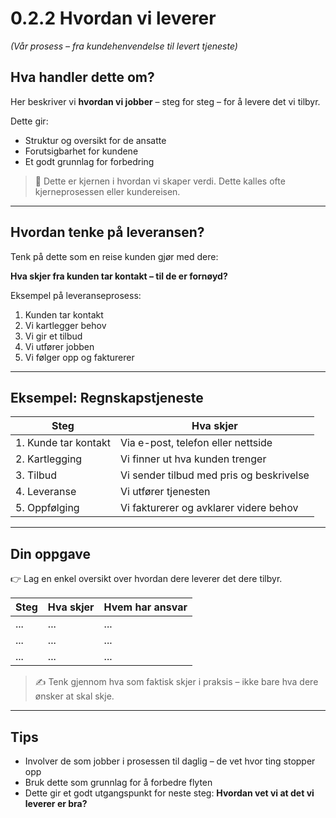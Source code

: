 # 0.2.2 Hvordan vi leverer  
*(Vår prosess – fra kundehenvendelse til levert tjeneste)*

## Hva handler dette om?

Her beskriver vi **hvordan vi jobber** – steg for steg – for å levere det vi tilbyr.

Dette gir:
- Struktur og oversikt for de ansatte
- Forutsigbarhet for kundene
- Et godt grunnlag for forbedring

> 🎯 Dette er kjernen i hvordan vi skaper verdi. Dette kalles ofte kjerneprosessen eller kundereisen.

---

## Hvordan tenke på leveransen?

Tenk på dette som en reise kunden gjør med dere:

**Hva skjer fra kunden tar kontakt – til de er fornøyd?**

Eksempel på leveranseprosess:
1. Kunden tar kontakt
2. Vi kartlegger behov
3. Vi gir et tilbud
4. Vi utfører jobben
5. Vi følger opp og fakturerer

---

## Eksempel: Regnskapstjeneste

| Steg | Hva skjer |
|------|-----------|
| 1. Kunde tar kontakt | Via e-post, telefon eller nettside |
| 2. Kartlegging | Vi finner ut hva kunden trenger |
| 3. Tilbud | Vi sender tilbud med pris og beskrivelse |
| 4. Leveranse | Vi utfører tjenesten |
| 5. Oppfølging | Vi fakturerer og avklarer videre behov |

---

## Din oppgave

👉 Lag en enkel oversikt over hvordan dere leverer det dere tilbyr.

| Steg | Hva skjer | Hvem har ansvar |
|------|-----------|-----------------|
| ... | ... | ... |
| ... | ... | ... |
| ... | ... | ... |

> ✍️ Tenk gjennom hva som faktisk skjer i praksis – ikke bare hva dere ønsker at skal skje.

---

## Tips

- Involver de som jobber i prosessen til daglig – de vet hvor ting stopper opp
- Bruk dette som grunnlag for å forbedre flyten
- Dette gir et godt utgangspunkt for neste steg: **Hvordan vet vi at det vi leverer er bra?**
